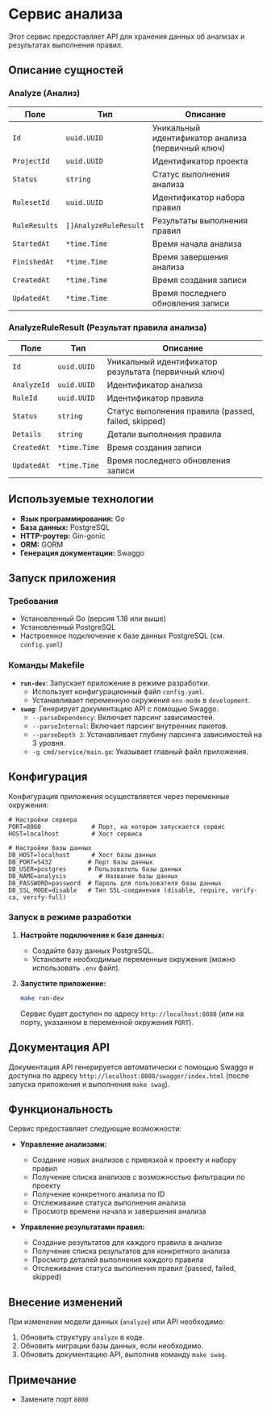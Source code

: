 # Сервис анализа

Этот сервис предоставляет API для хранения данных об анализах и результатах выполнения правил.

## Описание сущностей

### Analyze (Анализ)

| Поле          | Тип                  | Описание                                           |
|---------------|----------------------|---------------------------------------------------|
| `Id`          | `uuid.UUID`          | Уникальный идентификатор анализа (первичный ключ) |
| `ProjectId`   | `uuid.UUID`          | Идентификатор проекта                             |
| `Status`      | `string`             | Статус выполнения анализа                         |
| `RulesetId`   | `uuid.UUID`          | Идентификатор набора правил                       |
| `RuleResults` | `[]AnalyzeRuleResult`| Результаты выполнения правил                      |
| `StartedAt`   | `*time.Time`         | Время начала анализа                              |
| `FinishedAt`  | `*time.Time`         | Время завершения анализа                          |
| `CreatedAt`   | `*time.Time`         | Время создания записи                             |
| `UpdatedAt`   | `*time.Time`         | Время последнего обновления записи                |

### AnalyzeRuleResult (Результат правила анализа)

| Поле        | Тип         | Описание                                                |
|-------------|-------------|--------------------------------------------------------|
| `Id`        | `uuid.UUID` | Уникальный идентификатор результата (первичный ключ)   |
| `AnalyzeId` | `uuid.UUID` | Идентификатор анализа                                  |
| `RuleId`    | `uuid.UUID` | Идентификатор правила                                  |
| `Status`    | `string`    | Статус выполнения правила (passed, failed, skipped)    |
| `Details`   | `string`    | Детали выполнения правила                              |
| `CreatedAt` | `*time.Time`| Время создания записи                                  |
| `UpdatedAt` | `*time.Time`| Время последнего обновления записи                     |

## Используемые технологии

*   **Язык программирования:** Go
*   **База данных:** PostgreSQL
*   **HTTP-роутер:** Gin-gonic
*   **ORM:** GORM
*   **Генерация документации:** Swaggo

## Запуск приложения

### Требования

*   Установленный Go (версия 1.18 или выше)
*   Установленный PostgreSQL
*   Настроенное подключение к базе данных PostgreSQL (см. `config.yaml`)

### Команды Makefile

*   **`run-dev`**: Запускает приложение в режиме разработки.
    *   Использует конфигурационный файл `config.yaml`.
    *   Устанавливает переменную окружения `env-mode` в `development`.
*   **`swag`**: Генерирует документацию API с помощью Swaggo.
    *   `--parseDependency`: Включает парсинг зависимостей.
    *   `--parseInternal`: Включает парсинг внутренних пакетов.
    *   `--parseDepth 3`: Устанавливает глубину парсинга зависимостей на 3 уровня.
    *   `-g cmd/service/main.go`: Указывает главный файл приложения.

## Конфигурация

Конфигурация приложения осуществляется через переменные окружения:

```env
# Настройки сервера
PORT=8080              # Порт, на котором запускается сервис
HOST=localhost         # Хост сервиса

# Настройки базы данных
DB_HOST=localhost      # Хост базы данных
DB_PORT=5432          # Порт базы данных
DB_USER=postgres      # Пользователь базы данных
DB_NAME=analysis         # Название базы данных
DB_PASSWORD=password  # Пароль для пользователя базы данных
DB_SSL_MODE=disable   # Тип SSL-соединения (disable, require, verify-ca, verify-full)
```

### Запуск в режиме разработки

1.  **Настройте подключение к базе данных:**
    *   Создайте базу данных PostgreSQL.
    *   Установите необходимые переменные окружения (можно использовать `.env` файл).
2.  **Запустите приложение:**

    ```bash
    make run-dev
    ```
    Сервис будет доступен по адресу `http://localhost:8080` (или на порту, указанном в переменной окружения `PORT`).

## Документация API

Документация API генерируется автоматически с помощью Swaggo и доступна по адресу `http://localhost:8080/swagger/index.html` (после запуска приложения и выполнения `make swag`).

## Функциональность

Сервис предоставляет следующие возможности:

*   **Управление анализами:**
    * Создание новых анализов с привязкой к проекту и набору правил
    * Получение списка анализов с возможностью фильтрации по проекту
    * Получение конкретного анализа по ID
    * Отслеживание статуса выполнения анализа
    * Просмотр времени начала и завершения анализа

*   **Управление результатами правил:**
    * Создание результатов для каждого правила в анализе
    * Получение списка результатов для конкретного анализа
    * Просмотр деталей выполнения каждого правила
    * Отслеживание статуса выполнения правил (passed, failed, skipped)

## Внесение изменений

При изменении модели данных (`analyze`) или API необходимо:

1.  Обновить структуру `analyze` в коде.
2.  Обновить миграции базы данных, если необходимо.
3.  Обновить документацию API, выполнив команду `make swag`.

## Примечание
* Замените порт `8080`
